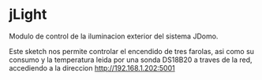 jLight
======

Modulo de control de la iluminacion exterior del sistema JDomo.

Este sketch nos permite controlar el encendido de tres farolas, asi como su consumo y la temperatura leida
por una sonda DS18B20 a traves de la red, accediendo a la direccion http://192.168.1.202:5001
